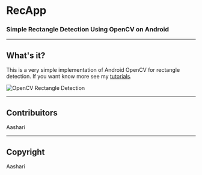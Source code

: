 # RecApp
### Simple Rectangle Detection Using OpenCV on Android

<hr>

## <a>What's it?</a>
<p>
  This is a very simple implementation of Android OpenCV for rectangle detection. If you want know more see my <a href="https://medium.com/@aashari/simple-rectangle-detection-using-opencv-on-android-48e2a9a0586a">tutorials</a>.
</p>

![OpenCV Rectangle Detection](https://cdn-images-1.medium.com/max/720/1*BozP1v9_QBpQzO-TPqknpQ.jpeg)

<hr>

## Contribuitors
<p href="https://medium.com/@aashari/simple-rectangle-detection-using-opencv-on-android-48e2a9a0586a">Aashari</p>

<hr>

## Copyright

<p>Aashari</p>
